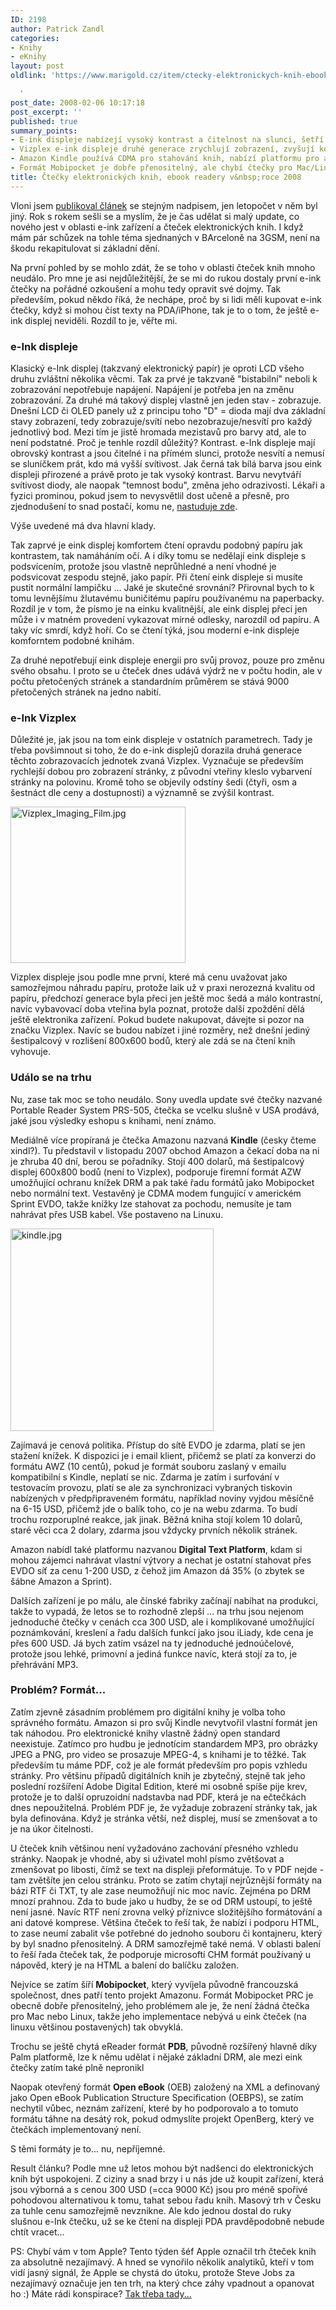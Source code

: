```yaml
---
ID: 2198
author: Patrick Zandl
categories:
- Knihy
- eKnihy
layout: post
oldlink: 'https://www.marigold.cz/item/ctecky-elektronickych-knih-ebook-readery-v-roce-2008

  '
post_date: 2008-02-06 10:17:18
post_excerpt: ''
published: true
summary_points:
- E-ink displeje nabízejí vysoký kontrast a čitelnost na slunci, šetří energii.
- Vizplex e-ink displeje druhé generace zrychlují zobrazení, zvyšují kontrast.
- Amazon Kindle používá CDMA pro stahování knih, nabízí platformu pro autory.
- Formát Mobipocket je dobře přenositelný, ale chybí čtečky pro Mac/Linux.
title: Čtečky elektronických knih, ebook readery v&nbsp;roce 2008
---
```


Vloni jsem <a href="http://www.marigold.cz/item/ctecky-elektronickych-knih-ebook-readery-v-roce-2007">publikoval článek</a> se stejným nadpisem, jen letopočet v něm byl jiný. Rok s rokem sešli se a myslím, že je čas udělat si malý update, co nového jest v oblasti e-ink zařízení a čteček elektronických knih. I když mám pár schůzek na tohle téma sjednaných v BArceloně na 3GSM, není na škodu rekapitulovat si základní dění. 

<!--more-->

Na první pohled by se mohlo zdát, že se toho v oblasti čteček knih mnoho neudálo. Pro mne je asi nejdůležitější, že se mi do rukou dostaly první e-ink čtečky na pořádné ozkoušení a mohu tedy opravit své dojmy. Tak především, pokud někdo říká, že nechápe, proč by si lidi měli kupovat e-ink čtečky, když si mohou číst texty na PDA/iPhone, tak je to o tom, že ještě e-ink displej neviděli. Rozdíl to je, věřte mi. 

<h3>e-Ink displeje</h3>

Klasický e-Ink displej (takzvaný elektronický papír) je oproti LCD všeho druhu zvláštní několika věcmi. Tak za prvé je takzvaně "bistabilní" neboli k zobrazování nepotřebuje napájení. Napájení je potřeba jen na změnu zobrazování. Za druhé má takový displej vlastně jen jeden stav - zobrazuje. Dnešní LCD či OLED panely už z principu toho "D" = dioda mají dva základní stavy zobrazení, tedy zobrazuje/svítí nebo nezobrazuje/nesvítí pro každý jednotlivý bod. Mezi tím je jistě hromada mezistavů pro barvy atd, ale to není podstatné. Proč je tenhle rozdíl důležitý? Kontrast. e-Ink displeje mají obrovský kontrast a jsou čitelné i na přímém slunci, protože nesvítí a nemusí se sluníčkem prát, kdo má vyšší svítivost. Jak černá tak bílá barva jsou eink displeji přirozené a právě proto je tak vysoký kontrast. Barvu nevytváří svítivost diody, ale naopak "temnost bodu", změna jeho odrazivosti. Lékaři a fyzici prominou, pokud jsem to nevysvětlil dost učeně a přesně, pro zjednodušení to snad postačí, komu ne, <a href="http://www.paladix.cz/clanky/barevne-videni-druhy-pohled.html">nastuduje zde</a>. 

Výše uvedené má dva hlavní klady. 

Tak zaprvé je eink displej komfortem čtení opravdu podobný papíru jak kontrastem, tak namáháním očí. A i díky tomu se nedělají eink displeje s podsvícením, protože jsou vlastně neprůhledné a není vhodné je podsvicovat zespodu stejně, jako papír. Při čtení eink displeje si musíte pustit normální lampičku ... Jaké je skutečné srovnání? Přirovnal bych to k tomu levnějšímu žlutavému buničitému papíru používanému na paperbacky. Rozdíl je v tom, že písmo je na einku kvalitnější, ale eink displej přeci jen může i v matném provedení vykazovat mírné odlesky, narozdíl od papíru. A taky víc smrdí, když hoří. Co se čtení týká, jsou moderní e-ink displeje komforntem podobné knihám.  

Za druhé nepotřebují eink displeje energii pro svůj provoz, pouze pro změnu svého obsahu. I proto se u čteček dnes udává výdrž ne v počtu hodin, ale v počtu přetočených stránek a standardním průměrem se stává 9000 přetočených stránek na jedno nabití. 

<h3>e-Ink Vizplex</h3>

Důležité je, jak jsou na tom eink displeje v ostatních parametrech. Tady je třeba povšimnout si toho, že do e-ink displejů dorazila druhá generace těchto zobrazovacích jednotek zvaná Vizplex. Vyznačuje se především rychlejší dobou pro zobrazení stránky, z původní vteřiny kleslo vybarvení stránky na polovinu. Kromě toho se objevily odstíny šedi (čtyři, osm a šestnáct dle ceny a dostupnosti) a významně se zvýšil kontrast. 

<img src="http://www.marigold.cz/wp-content/uploads//Vizplex_Imaging_Film.jpg" alt="Vizplex_Imaging_Film.jpg" border="0" width="280" height="250" />

Vizplex displeje jsou podle mne první, které má cenu uvažovat jako samozřejmou náhradu papíru, protože laik už v praxi nerozezná kvalitu od papíru, předchozí generace byla přeci jen ještě moc šedá a málo kontrastní, navíc vybavovací doba vteřina byla poznat, protože další zpoždění dělá ještě elektronika zařízení. Pokud budete nakupovat, dávejte si pozor na značku Vizplex. Navíc se budou nabízet i jiné rozměry, než dnešní jediný šestipalcový v rozlišení 800x600 bodů, který ale zdá se na čtení knih vyhovuje. 

<h3>Událo se na trhu</h3>

Nu, zase tak moc se toho neudálo. Sony uvedla update své čtečky nazvané Portable Reader System PRS-505, čtečka se vcelku slušně v USA prodává, jaké jsou výsledky eshopu s knihami, není známo. 

Mediálně více propíraná je čtečka Amazonu nazvaná <strong>Kindle</strong> (česky čteme xindl?). Tu představil v listopadu 2007 obchod Amazon a čekací doba na ni je zhruba 40 dní, berou se pořadníky. Stojí 400 dolarů, má šestipalcový displej 600x800 bodů (není to Vizplex), podporuje firemní formát AZW umožňující ochranu knížek DRM a pak také řadu formátů jako Mobipocket nebo normální text. Vestavěný je CDMA modem fungující v americkém Sprint EVDO, takže knížky lze stahovat za pochodu, nemusíte je tam nahrávat přes USB kabel. Vše postaveno na Linuxu. 

<img src="http://www.marigold.cz/wp-content/uploads//kindle.jpg" alt="kindle.jpg" border="0" width="325" height="324" />

Zajímavá je cenová politika. Přístup do sítě EVDO je zdarma, platí se jen stažení knížek. K dispozici je i email klient, přičemž se platí za konverzi do formátu AWZ (10 centů), pokud je formát souboru zaslaný v emailu kompatibilní s Kindle, neplatí se nic. Zdarma je zatím i surfování v testovacím provozu, platí se ale za synchronizaci vybraných tiskovin nabízených v předpřipraveném formátu, například noviny vyjdou měsíčně na 6-15 USD, přičemž jde o balík toho, co je na webu zdarma. To budí trochu rozporuplné reakce, jak jinak. Běžná kniha stojí kolem 10 dolarů, staré věci cca 2 dolary, zdarma jsou vždycky prvních několik stránek. 

Amazon nabídl také platformu nazvanou <strong>Digital Text Platform</strong>, kdam si mohou zájemci nahrávat vlastní výtvory a nechat je ostatní stahovat přes EVDO síť za cenu 1-200 USD, z čehož jim Amazon dá 35% (o zbytek se šábne Amazon a Sprint).

Dalších zařízení je po málu, ale čínské fabriky začínají nabíhat na produkci, takže to vypadá, že letos se to rozhodně zlepší ... na trhu jsou nejenom jednoduché čtečky v cenách cca 300 USD, ale i komplikované umožňující poznámkování, kreslení a řadu dalších funkcí jako jsou iLiady, kde cena je přes 600 USD. Já bych zatím vsázel na ty jednoduché jednoúčelové, protože jsou lehké, primovní a jediná funkce navíc, která stojí za to, je přehrávání MP3. 

<h3>Problém? Formát...</h3>

Zatím zjevně zásadním problémem pro digitální knihy je volba toho správného formátu. Amazon si pro svůj Kindle nevytvořil vlastní formát jen tak náhodou. Pro elektronické knihy vlastně žádný open standard neexistuje. Zatímco pro hudbu je jednotícim standardem MP3, pro obrázky JPEG a PNG, pro video se prosazuje MPEG-4, s knihami je to těžké. Tak především tu máme PDF, což je ale formát především pro popis vzhledu stránky. Pro většinu případů digitálních knih je zbytečný, stejně tak jeho poslední rozšíření Adobe Digital Edition, které mi osobně spíše pije krev, protože je to další opruzoidní nadstavba nad PDF, která je na ečtečkách dnes nepoužitelná. Problém PDF je, že vyžaduje zobrazení stránky tak, jak byla definována.  Když je stránka větší, než displej, musí se zmenšovat a to je na úkor čitelnosti. 

U čteček knih většinou není vyžadováno zachování přesného vzhledu stránky. Naopak je vhodné, aby si uživatel mohl písmo zvětšovat a zmenšovat po libosti, čímž se text na displeji přeformátuje. To v PDF nejde - tam zvětšíte jen celou stránku. Proto se zatím chytají nejrůznější formáty na bázi RTF či TXT, ty ale zase neumožňují nic moc navíc. Zejména po DRM mnozí prahnou. Zda to bude jako u hudby, že se od DRM ustoupí, to ještě není jasné. Navíc RTF není zrovna velký příznivce složitějšího formátování a ani datové komprese. Většina čteček to řeší tak, že nabízí i podporu HTML, to zase neumí zabalit vše potřebné do jednoho souboru či kontajneru, který by byl snadno přenositelný. A DRM samozřejmě také nemá. V oblasti balení to řeší řada čteček tak, že podporuje microsoftí CHM formát používaný u nápověd, který je na HTML a balení do balíčku založen. 

Nejvíce se zatím šíří <strong>Mobipocket</strong>, který vyvíjela původně francouzská společnost, dnes patří tento projekt Amazonu. Formát Mobipocket PRC je obecně dobře přenositelný, jeho problémem ale je, že není žádná čtečka pro Mac nebo Linux, takže jeho implementace nebývá u eink čteček (na linuxu většinou postavených) tak obvyklá. 

Trochu se ještě chytá eReader formát <strong>PDB</strong>, původně rozšířený hlavně díky Palm platformě, lze k němu udělat i nějaké základní DRM, ale mezi eink čtečky zatím také plně nepronikl

Naopak otevřený formát <strong>Open eBook</strong> (OEB) založený na XML a definovaný jako Open eBook Publication Structure Specification (OEBPS), se zatím nechytil vůbec, neznám zařízení, které by ho podporovalo a to tomuto formátu táhne na desátý rok, pokud odmyslíte projekt OpenBerg, který ve čtečkách implementovaný není. 

S těmi formáty je to... nu, nepříjemné. 

Result článku? Podle mne už letos mohou být nadšenci do elektronických knih být uspokojeni. Z ciziny a snad brzy i u nás jde už koupit zařízení, která jsou výborná a s cenou 300 USD (=cca 9000 Kč) jsou pro méně spořivé pohodovou alternativou k tomu, tahat sebou řadu knih. Masový trh v Česku za tuhle cenu samozřejmě nevznikne. Ale kdo jednou dostal do ruky slušnou e-Ink čtečku, už se ke čtení na displeji PDA pravděpodobně nebude chtít vracet...    

PS: Chybí vám v tom Apple? Tento týden šéf Apple označil trh čteček knih za absolutně nezajímavý. A hned se vynořilo několik analytiků, kteří v tom vidí jasný signál, že Apple se chystá do útoku, protože Steve Jobs za nezajímavý označuje jen ten trh, na který chce záhy vpadnout a opanovat ho :) Máte rádi konspirace? <a href="http://www.extremetech.com/article2/0,1697,2255830,00.asp">Tak třeba tady...</a>